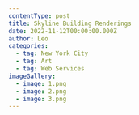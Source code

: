 ```yaml
---
contentType: post
title: Skyline Building Renderings
date: 2022-11-12T00:00:00.000Z
author: Leo
categories:
  - tag: New York City
  - tag: Art
  - tag: Web Services
imageGallery:
  - image: 1.png
  - image: 2.png
  - image: 3.png
---
```

